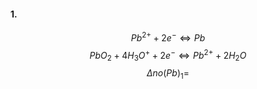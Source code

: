 #### 1.
$$Pb^{2+} + 2e^{-} \Leftrightarrow Pb$$
$$PbO_{2} + 4 H_{3}O^{+} + 2e^{-} \Leftrightarrow Pb^{2+} + 2H_{2}O$$
$$\Delta no(Pb)_{1} =  $$